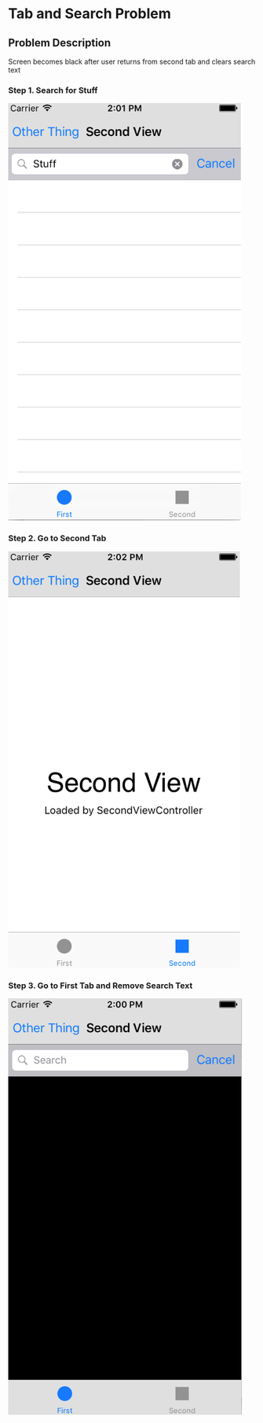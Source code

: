 # Tab and Search Problem

## Problem Description

Screen becomes black after user returns from second tab and clears search text

### Step 1. Search for Stuff

![Step 1](Step1.png)

### Step 2. Go to Second Tab

![Step 1](Step2.png)

### Step 3. Go to First Tab and Remove Search Text

![Step 1](Step3.png)
